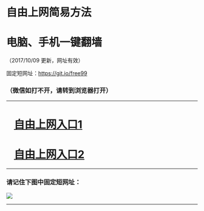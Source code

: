 ﻿# 自由上网简易方法

# 电脑、手机一键翻墙

（2017/10/09 更新，网址有效）

固定短网址：https://git.io/free99

### （微信如打不开，请转到浏览器打开）


***





# &nbsp;&nbsp; <a href="http://ft461827704.fwq-tz-1001.info/fwqtz01.html?t=10090012727 " target="_blank">自由上网入口1</a>
# &nbsp;&nbsp; <a href="http://ft262542064.fwq-tz-1002.info/fwqtz02.html?t=10090013617 " target="_blank">自由上网入口2</a>
***

### 请记住下图中固定短网址：

<img src="https://s3-us-west-2.amazonaws.com/fwq-1001/yjfq-20170905okok.png" /> 


***


